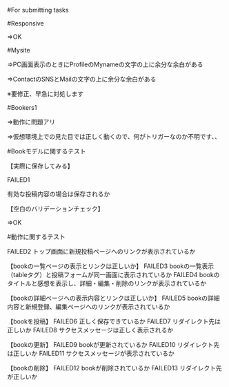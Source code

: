 #For submitting tasks


#Responsive

⇒OK


#Mysite

⇒PC画面表示のときにProfileのMynameの文字の上に余分な余白がある

⇒ContactのSNSとMailの文字の上に余分な余白がある

※要修正、早急に対処します

#Bookers1

⇒動作に問題アリ

⇒仮想環境上での見た目では正しく動くので、何がトリガーなのか不明です、、


#Bookモデルに関するテスト

【実際に保存してみる】
	
FAILED1
	
有効な投稿内容の場合は保存されるか
	
	
【空白のバリデーションチェック】
	
⇒OK

#動作に関するテスト

FAILED2
トップ画面に新規投稿ページへのリンクが表示されているか

【bookの一覧ページの表示とリンクは正しいか】
FAILED3
bookの一覧表示（tableタグ）と投稿フォームが同一画面に表示されているか
FAILED4
bookのタイトルと感想を表示し、詳細・編集・削除のリンクが表示されているか

【bookの詳細ページへの表示内容とリンクは正しいか】
FAILED5
bookの詳細内容と新規登録、編集ページへのリンクが表示されているか

【bookを投稿】
FAILED6
正しく保存できているか
FAILED7
リダイレクト先は正しいか
FAILED8
サクセスメッセージは正しく表示されるか

【bookの更新】
FAILED9
bookが更新されているか
FAILED10
リダイレクト先は正しいか
FAILED11
サクセスメッセージが表示されているか

【bookの削除】
FAILED12
bookが削除されているか
FAILED13
リダイレクト先が正しいか
